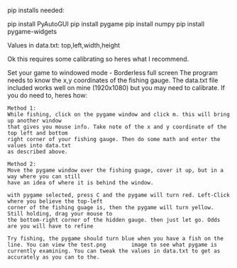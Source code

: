 pip installs needed:

pip install PyAutoGUI
pip install pygame
pip install numpy
pip install pygame-widgets


Values in data.txt: top,left,width,height

Ok this requires some calibrating so heres what I recommend.

Set your game to windowed mode - Borderless full screen
The program needs to know the x,y coordinates of the fishing gauge. The data.txt file included works well on mine (1920x1080) but you may need to calibrate. If you do need to, heres how:

	Method 1:
	While fishing, click on the pygame window and click m. this will bring up another window 
    that gives you mouse info. Take note of the x and y coordinate of the top left and bottom
    right corner of your fishing gauge. Then do some math and enter the values into data.txt
    as described above.

	Method 2:
	Move the pygame window over the fishing guage, cover it up, but in a way where you can still
	have an idea of where it is behind the window.

	with pygame selected, press C and the pygame will turn red. Left-Click where you believe the top-left
	corner of the fishing guage is, then the pygame will turn yellow. Still holding, drag your mouse to
	the bottom-right corner of the hidden gauge. then just let go. Odds are you will have to refine

	Try fishing, the pygame should turn blue when you have a fish on the line. You can view the test.png 		image to see what pygame is currently examining. You can tweak the values in data.txt to get as 		accurately as you can to the.
